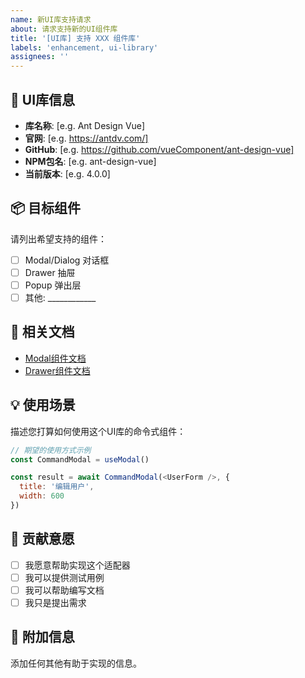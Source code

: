 ```yaml
---
name: 新UI库支持请求
about: 请求支持新的UI组件库
title: '[UI库] 支持 XXX 组件库'
labels: 'enhancement, ui-library'
assignees: ''
---
```


## 🎨 UI库信息
- **库名称**: [e.g. Ant Design Vue]
- **官网**: [e.g. https://antdv.com/]
- **GitHub**: [e.g. https://github.com/vueComponent/ant-design-vue]
- **NPM包名**: [e.g. ant-design-vue]
- **当前版本**: [e.g. 4.0.0]

## 📦 目标组件
请列出希望支持的组件：
- [ ] Modal/Dialog 对话框
- [ ] Drawer 抽屉
- [ ] Popup 弹出层
- [ ] 其他: ____________

## 🔗 相关文档
- [Modal组件文档](链接)
- [Drawer组件文档](链接)

## 💡 使用场景
描述您打算如何使用这个UI库的命令式组件：

```javascript
// 期望的使用方式示例
const CommandModal = useModal()

const result = await CommandModal(<UserForm />, {
  title: '编辑用户',
  width: 600
})
```

## 🤝 贡献意愿
- [ ] 我愿意帮助实现这个适配器
- [ ] 我可以提供测试用例
- [ ] 我可以帮助编写文档
- [ ] 我只是提出需求

## 📝 附加信息
添加任何其他有助于实现的信息。








